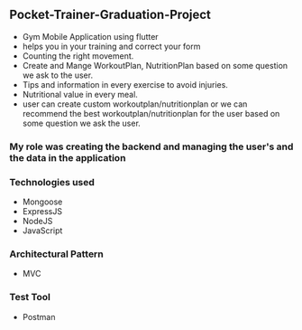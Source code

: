 ## Pocket-Trainer-Graduation-Project


- Gym Mobile Application using flutter
- helps you in your training and correct your form
- Counting the right movement.
- Create and Mange WorkoutPlan, NutritionPlan based on some question we ask to the user.
- Tips and information in every exercise to avoid injuries.
- Nutritional value in every meal.
- user can create custom workoutplan/nutritionplan or we can recommend the best workoutplan/nutritionplan for the user based on some question we ask the user.

### My role was creating the backend and managing the user's and the data in the application
### Technologies used
- Mongoose
- ExpressJS
- NodeJS
- JavaScript

### Architectural Pattern
- MVC
### Test Tool
- Postman
